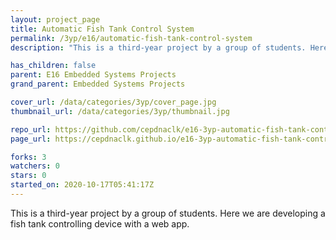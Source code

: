 ```yaml
---
layout: project_page
title: Automatic Fish Tank Control System
permalink: /3yp/e16/automatic-fish-tank-control-system
description: "This is a third-year project by a group of students. Here we are developing a fish tank controlling device with a web app."

has_children: false
parent: E16 Embedded Systems Projects
grand_parent: Embedded Systems Projects

cover_url: /data/categories/3yp/cover_page.jpg
thumbnail_url: /data/categories/3yp/thumbnail.jpg

repo_url: https://github.com/cepdnaclk/e16-3yp-automatic-fish-tank-control-system
page_url: https://cepdnaclk.github.io/e16-3yp-automatic-fish-tank-control-system

forks: 3
watchers: 0
stars: 0
started_on: 2020-10-17T05:41:17Z
---
```

This is a third-year project by a group of students. Here we are developing a fish tank controlling device with a web app.

